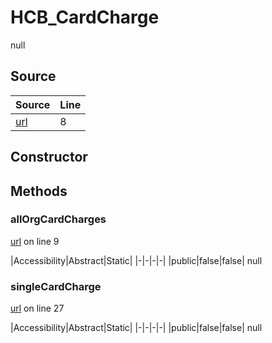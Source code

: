 # HCB_CardCharge

null
## Source
|Source|Line|
|-|-|
|[url](https://github.com/devramsean0/hcb.js/blob/97f35a0/src/api_endpoints/card_charge.ts#L8)|8|
## Constructor
## Methods
### allOrgCardCharges
[url](https://github.com/devramsean0/hcb.js/blob/97f35a0/src/api_endpoints/card_charge.ts#L9) on line 9  

|Accessibility|Abstract|Static|
|-|-|-|-|
|public|false|false|
null

### singleCardCharge
[url](https://github.com/devramsean0/hcb.js/blob/97f35a0/src/api_endpoints/card_charge.ts#L27) on line 27  

|Accessibility|Abstract|Static|
|-|-|-|-|
|public|false|false|
null
